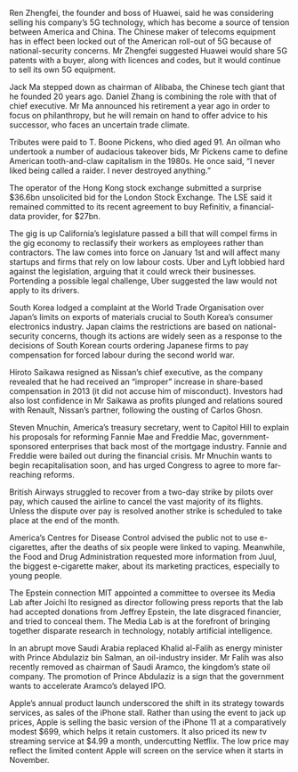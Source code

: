 Ren Zhengfei, the founder and boss of Huawei, said he was considering selling his company’s 5G technology, which has become a source of tension between America and China. The Chinese maker of telecoms equipment has in effect been locked out of the American roll-out of 5G because of national-security concerns. Mr Zhengfei suggested Huawei would share 5G patents with a buyer, along with licences and codes, but it would continue to sell its own 5G equipment.

Jack Ma stepped down as chairman of Alibaba, the Chinese tech giant that he founded 20 years ago. Daniel Zhang is combining the role with that of chief executive. Mr Ma announced his retirement a year ago in order to focus on philanthropy, but he will remain on hand to offer advice to his successor, who faces an uncertain trade climate.

Tributes were paid to T. Boone Pickens, who died aged 91. An oilman who undertook a number of audacious takeover bids, Mr Pickens came to define American tooth-and-claw capitalism in the 1980s. He once said, “I never liked being called a raider. I never destroyed anything.”

The operator of the Hong Kong stock exchange submitted a surprise $36.6bn unsolicited bid for the London Stock Exchange. The LSE said it remained committed to its recent agreement to buy Refinitiv, a financial-data provider, for $27bn.

The gig is up
California’s legislature passed a bill that will compel firms in the gig economy to reclassify their workers as employees rather than contractors. The law comes into force on January 1st and will affect many startups and firms that rely on low labour costs. Uber and Lyft lobbied hard against the legislation, arguing that it could wreck their businesses. Portending a possible legal challenge, Uber suggested the law would not apply to its drivers.

South Korea lodged a complaint at the World Trade Organisation over Japan’s limits on exports of materials crucial to South Korea’s consumer electronics industry. Japan claims the restrictions are based on national-security concerns, though its actions are widely seen as a response to the decisions of South Korean courts ordering Japanese firms to pay compensation for forced labour during the second world war.

Hiroto Saikawa resigned as Nissan’s chief executive, as the company revealed that he had received an “improper” increase in share-based compensation in 2013 (it did not accuse him of misconduct). Investors had also lost confidence in Mr Saikawa as profits plunged and relations soured with Renault, Nissan’s partner, following the ousting of Carlos Ghosn.

Steven Mnuchin, America’s treasury secretary, went to Capitol Hill to explain his proposals for reforming Fannie Mae and Freddie Mac, government-sponsored enterprises that back most of the mortgage industry. Fannie and Freddie were bailed out during the financial crisis. Mr Mnuchin wants to begin recapitalisation soon, and has urged Congress to agree to more far-reaching reforms.

British Airways struggled to recover from a two-day strike by pilots over pay, which caused the airline to cancel the vast majority of its flights. Unless the dispute over pay is resolved another strike is scheduled to take place at the end of the month.

America’s Centres for Disease Control advised the public not to use e-cigarettes, after the deaths of six people were linked to vaping. Meanwhile, the Food and Drug Administration requested more information from Juul, the biggest e-cigarette maker, about its marketing practices, especially to young people.

The Epstein connection
MIT appointed a committee to oversee its Media Lab after Joichi Ito resigned as director following press reports that the lab had accepted donations from Jeffrey Epstein, the late disgraced financier, and tried to conceal them. The Media Lab is at the forefront of bringing together disparate research in technology, notably artificial intelligence.

In an abrupt move Saudi Arabia replaced Khalid al-Falih as energy minister with Prince Abdulaziz bin Salman, an oil-industry insider. Mr Falih was also recently removed as chairman of Saudi Aramco, the kingdom’s state oil company. The promotion of Prince Abdulaziz is a sign that the government wants to accelerate Aramco’s delayed IPO.

Apple’s annual product launch underscored the shift in its strategy towards services, as sales of the iPhone stall. Rather than using the event to jack up prices, Apple is selling the basic version of the iPhone 11 at a comparatively modest $699, which helps it retain customers. It also priced its new tv streaming service at $4.99 a month, undercutting Netflix. The low price may reflect the limited content Apple will screen on the service when it starts in November.